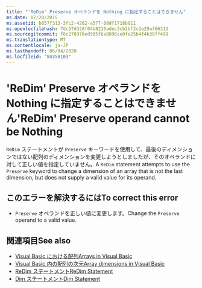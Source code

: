 ```yaml
---
title: "'ReDim' Preserve オペランドを Nothing に指定することはできません"
ms.date: 07/20/2015
ms.assetid: b857f313-3fc2-4262-a577-88df1718b811
ms.openlocfilehash: 7dc57d328f04b8210adec3cb2bf2c2e29af66313
ms.sourcegitcommit: f8c270376ed905f6a8896ce0fe25b4f4b38ff498
ms.translationtype: MT
ms.contentlocale: ja-JP
ms.lasthandoff: 06/04/2020
ms.locfileid: "84358103"
---
```

# <a name="redim-preserve-operand-cannot-be-nothing"></a><span data-ttu-id="c4e41-102">'ReDim' Preserve オペランドを Nothing に指定することはできません</span><span class="sxs-lookup"><span data-stu-id="c4e41-102">'ReDim' Preserve operand cannot be Nothing</span></span>
<span data-ttu-id="c4e41-103">`ReDim` ステートメントが `Preserve` キーワードを使用して、最後のディメンションではない配列のディメンションを変更しようとしましたが、そのオペランドに対して正しい値を指定していません。</span><span class="sxs-lookup"><span data-stu-id="c4e41-103">A `ReDim` statement attempts to use the `Preserve` keyword to change a dimension of an array that is not the last dimension, but does not supply a valid value for its operand.</span></span>  
  
## <a name="to-correct-this-error"></a><span data-ttu-id="c4e41-104">このエラーを解決するには</span><span class="sxs-lookup"><span data-stu-id="c4e41-104">To correct this error</span></span>  
  
- <span data-ttu-id="c4e41-105">`Preserve` オペランドを正しい値に変更します。</span><span class="sxs-lookup"><span data-stu-id="c4e41-105">Change the `Preserve` operand to a valid value.</span></span>  
  
## <a name="see-also"></a><span data-ttu-id="c4e41-106">関連項目</span><span class="sxs-lookup"><span data-stu-id="c4e41-106">See also</span></span>

- [<span data-ttu-id="c4e41-107">Visual Basic における配列</span><span class="sxs-lookup"><span data-stu-id="c4e41-107">Arrays in Visual Basic</span></span>](../programming-guide/language-features/arrays/index.md)
- [<span data-ttu-id="c4e41-108">Visual Basic 内の配列の次元</span><span class="sxs-lookup"><span data-stu-id="c4e41-108">Array dimensions in Visual Basic</span></span>](../programming-guide/language-features/arrays/array-dimensions.md)
- [<span data-ttu-id="c4e41-109">ReDim ステートメント</span><span class="sxs-lookup"><span data-stu-id="c4e41-109">ReDim Statement</span></span>](../language-reference/statements/redim-statement.md)
- [<span data-ttu-id="c4e41-110">Dim ステートメント</span><span class="sxs-lookup"><span data-stu-id="c4e41-110">Dim Statement</span></span>](../language-reference/statements/dim-statement.md)
